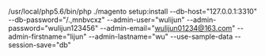 /usr/local/php5.6/bin/php ./magento setup:install --db-host="127.0.0.1:3310" --db-password="/.,mnbvcxz" --admin-user="wulijun" --admin-password="wulijun123456" --admin-email="wulijun01234@163.com" --admin-firstname="lijun" --admin-lastname="wu" --use-sample-data --session-save="db"



